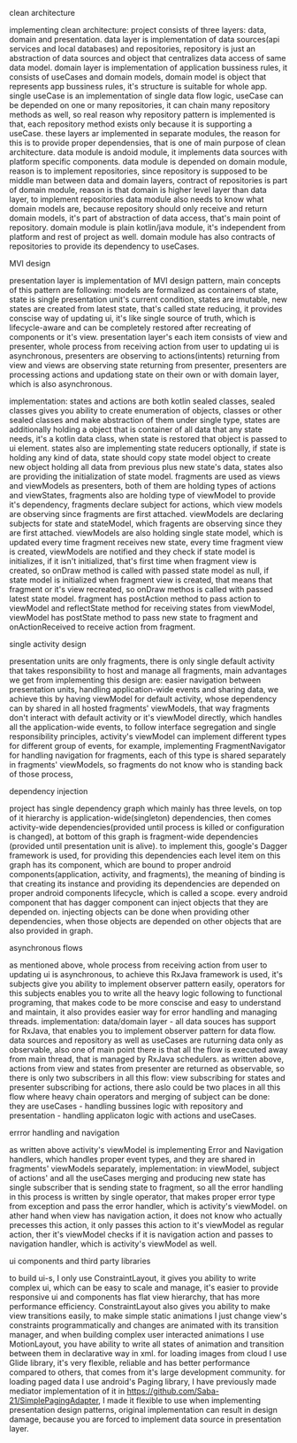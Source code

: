 clean architecture

implementing clean architecture: project consists of three layers: data, domain and presentation. 
data layer is implementation of data sources(api services and local databases) and repositories, repository is just an abstraction of data sources and object that centralizes data access of same data model.
domain layer is implementation of application bussiness rules, it consists of useCases and domain models, domain model is object that represents app bussiness rules, it's structure is suitable for whole app. single useCase is an implementation of single data flow logic, useCase can be depended on one or many repositories, it can chain many repository methods as well, so real reason why repository pattern is implemented is that, each repository method exists only because it is supporting a useCase.
these layers ar implemented in separate modules, the reason for this is to provide proper dependensies, that is one of main purpose of clean architecture.
data module is andoid module, it implements data sources with platform specific components. data module is depended on domain module, reason is to implement repositories, since repository is supposed to be middle man between data and domain layers, contract of repositories is part of domain module, reason is that domain is higher level layer than data layer, to implement repositories data module also needs to know what domain models are, because repository should only receive and return domain models, it's part of abstraction of data access, that's main point of repository.
domain module is plain kotlin/java module, it's independent from platform and rest of project as well. domain module has also contracts of repositories to provide its dependency to useCases.

MVI design

presentation layer is implementation of MVI design pattern, main concepts of this pattern are following:
models are formalized as containers of state, state is single presentation unit's current condition, states are imutable, new states are created from latest state, that's called state reducing, it provides conscise way of updating ui, it's like single source of truth, which is lifecycle-aware and can be completely restored after recreating of components or it's view.
presentation layer's each item consists of view and presenter, whole process from receiving action from user to updating ui is asynchronous, presenters are observing to actions(intents) returning from view and views are observing state returning from presenter, presenters are processing actions and updationg state on their own or with domain layer, which is also asynchronous.

implementation: states and actions are both kotlin sealed classes, sealed classes gives you ability to create enumeration of objects, classes or other sealed classes and make abstraction of them under single type, states are additionally holding a object that is container of all data that any state needs, it's a kotlin data class, when state is restored that object is passed to ui element. states also are implementing state reducers optionally, if state is holding any kind of data, state should copy state model object to create new object holding all data from previous plus new state's data, states also are providing the initialization of state model.
fragments are used as views and viewModels as presenters, both of them are holding types of actions and viewStates, fragments also are holding type of viewModel to provide it's dependency, fragments declare subject for actions, which view models are observing since fragments are first attached. viewModels are declaring subjects for state and stateModel, which fragents are observing since they are first attached. viewModels are also holding single state model, which is updated every time fragment receives new state, every time fragment view is created, viewModels are notified and they check if state model is initializes, if it isn't initialized, that's first time when fragment view is created, so onDraw method is called with passed state model as null, if state model is initialized when fragment view is created, that means that fragment or it's view recreated, so onDraw methos is called with passed latest state model. fragment has postAction method to pass action to viewModel and reflectState method for receiving states from viewModel, viewModel has postState method to pass new state to fragment and onActionReceived to receive action from fragment.

single activity design

presentation units are only fragments, there is only single default activity that takes responsibility to host and manage all fragments, main advantages we get from implementing this design are: easier navigation between presentation units, handling application-wide events and sharing data, we achieve this by having viewModel for default activity, whose dependency can by shared in all hosted fragments' viewModels, that way fragments don't interact with default activity or it's viewModel directly, which handles all the application-wide events, to follow interface segregation and single responsibility principles, activity's viewModel can implement different types for different group of events, for example, implementing FragmentNavigator for handling navigation for fragments, each of this type is shared separately in fragments' viewModels, so fragments do not know who is standing back of those process, 

dependency injection

project has single dependency graph which mainly has three levels, on top of it hierarchy is application-wide(singleton) dependencies, then comes activity-wide dependencies(provided until process is killed or configuration is changed), at bottom of this graph is fragment-wide dependencies (provided until presentation unit is alive).
to implement this, google's Dagger framework is used, for providing this dependencies each level item on this graph has its component, which are bound to proper android components(application, activity, and fragments), the meaning of binding is that creating its instance and providing its dependencies are depended on proper android components lifecycle, which is called a scope. every android component that has dagger component can inject objects that they are depended on. injecting objects can be done when providing other dependencies, when those objects are depended on other objects that are also provided in graph.

asynchronous flows

as mentioned above, whole process from receiving action from user to updating ui is asynchronous, to achieve this RxJava framework is used, it's subjects give you ability to implement observer pattern easily, operators for this subjects enables you to write all the heavy logic following to functional programing, that makes code to be more conscise and easy to understand and maintain, it also provides easier way for error handling and managing threads.
implementation: data/domain layer - all data souces has support for RxJava, that enables you to implement observer pattern for data flow. data sources and repository as well as useCases are ruturning data only as observable, also one of main point there is that all the flow is executed away from main thread, that is managed by RxJava schedulers.
as written above, actions from view and states from presenter are returned as observable, so there is only two subscribers in all this flow: view subscribing for states and presenter subscribing for actions, there aslo could be two places in all this flow where heavy chain operators and merging of subject can be done: they are useCases - handling bussines logic with repository and presentation - handling applicaton logic with actions and useCases.

errror handling and navigation

as written above activity's viewModel is implementing Error and Navigation handlers, which handles proper event types, and they are shared in fragments' viewModels separately,
implementation: in viewModel, subject of actions' and all the useCases merging and producing new state has single subscriber that is sending state to fragment, so all the error handling in this process is written by single operator, that makes proper error type from exception and pass the error handler, which is activity's viewModel. on ather hand when view has navigation action, it does not know who actually precesses this action, it only passes this action to it's viewModel as regular action, ther it's viewModel checks if it is navigation action and passes to navigation handler, which is activity's viewModel as well.

ui components and third party libraries

to build ui-s, I only use ConstraintLayout, it gives you ability to write complex ui, which can be easy to scale and manage, it's easier to provide responsive ui and components has flat view hierarchy, that has more performance efficiency. ConstraintLayout also gives you ability to make view transitions easily, to make simple static animations I just change view's constraints programmatically and changes are animated with its transition manager, and when building complex user interacted animations I use MotionLayout, you have ability to write all states of animation and transition between them in declarative way in xml. for loading images from cloud I use Glide library, it's very flexible, reliable and has better performance compared to others, that comes from it's large development community. for loading paged data I use android's Paging library, I have previously made mediator implementation of it in https://github.com/Saba-21/SimplePagingAdapter, I made it flexible to use when implementing presentation design patterns, original implementation can result in design damage, because you are forced to implement data source in presentation layer.
